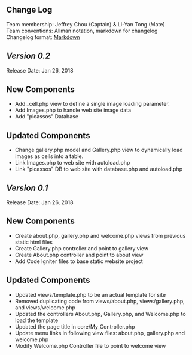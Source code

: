 ## Change Log

Team membership:  Jeffrey Chou (Captain) & Li-Yan Tong (Mate)  
Team conventions: Allman notation, markdown for changelog  
Changelog format: [Markdown](https://github.com/adam-p/markdown-here/wiki/Markdown-Cheatsheet) 

## *Version 0.2*

Release Date: Jan 26, 2018

## New Components
- Add _cell.php view to define a single image loading parameter.
- Add Images.php to handle web site image data
- Add "picassos" Database
    
## Updated Components
- Change gallery.php model and Gallery.php view to dynamically load images as cells
  into a table.
- Link Images.php to web site with autoload.php
- Link "picassos" DB to web site with database.php and autoload.php

## *Version 0.1*

Release Date: Jan 26, 2018

## New Components
- Create about.php, gallery.php and welcome.php views from previous static html files
- Create Gallery.php controller and point to gallery view
- Create About.php controller and point to about view
- Add Code Igniter files to base static website project
    
## Updated Components
- Updated views/template.php to be an actual template for site
- Removed duplicating code from views/about.php, views/gallery.php, and views/welcome.php
- Updated the controllers About.php, Gallery.php, and Welcome.php to load the template
- Updated the page title in core/My_Controller.php
- Update menu links in following view files: about.php, gallery.php and welcome.php
- Modify Welcome.php Controller file to point to welcome view
